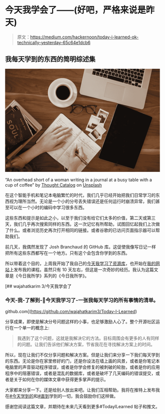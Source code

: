 # 今天我学会了——(好吧，严格来说是昨天)

> 原文：<https://medium.com/hackernoon/today-i-learned-ok-technically-yesterday-65c64e1dcb6>

## 我每天学到的东西的简明综述集

![](img/5952186413edc5540867f0d6be2e082d.png)

“An overhead short of a woman writing in a journal at a busy table with a cup of coffee” by [Thought Catalog](https://unsplash.com/@thoughtcatalog?utm_source=medium&utm_medium=referral) on [Unsplash](https://unsplash.com?utm_source=medium&utm_medium=referral)

在这个智能手机和笔记本电脑繁忙的时代，我们几乎已经开始把我们日常学习的东西视为理所当然。无论是一个小的分号丢失错误还是任何运行时崩溃异常，我们甚至可以在一个小时的编码中学习很多东西。

这些东西和提示是如此之小，以至于我们没有给它们太多的价值，第二天或第三天，我们几乎再次搜索同样的东西。这一次记忆有所帮助，试图回忆起我们上次做了什么。或者浏览历史再次打开相同的链接。或者谷歌的已访问页面指示器可以帮助我们。

前几天，我偶然发现了 Josh Branchaud 的 GitHub 库。这促使我像写日记一样把所有这些东西都写在一个地方。只有这个会包含你学到的东西。

所以带着这个目的，上周我开始了我自己的[今天我学习了资源库](https://github.com/wajahatkarim3/Today-I-Learned)，也开始在[我的网站](https://wajahatkarim.com/tags/today-i-learned/)上发布我的课程。虽然只有 10 天左右，但这是一次奇妙的经历。我认为这篇文章是《今日我所学》系列的《今日我所学》。

[](https://github.com/wajahatkarim3/Today-I-Learned) [## wajahatkarim 3/今天我学会了

### 今天-我-了解到-📝今天我学习了-一张我每天学习的所有事情的清单。

github.com](https://github.com/wajahatkarim3/Today-I-Learned) 

分享成果，即使是解决分号问题这样的小事，也足够激励人心了。整个开源社区运行在一个单一的概念上:

> 我遇到了这个问题，这就是我解决它的方法。目标周围会有更多的人有同样的问题。让我们告诉他们解决方案，节省我花在寻找解决方案上的时间。

所以，现在让我们不仅分享问题和解决方案。但是让我们来分享一下我们每天学到的东西。无论是你在家里修好的门，还是你设法在墙上画的风景，或者是你笔记本电脑里的声音驱动程序错误，或者是你学会修复的被刺破的轮胎，或者是你的应用程序中的阻塞错误，或者是混乱的数据库，或者是破坏了几天编码的错误提交，或者是关于如何在你的媒体文章中获得更多掌声的提示。

大家都来分享一下。还是给别人放出来吧。让我们互相帮助。我将在推特上发布我在[#今天学到的](https://twitter.com/hashtag/TodayIlearned)和[#直到](https://twitter.com/hashtag/TIL)学到的一切，我会鼓励你们这样做。

感谢您阅读这篇文章，并期待在未来几天看到更多#TodayILearned 帖子和推文。